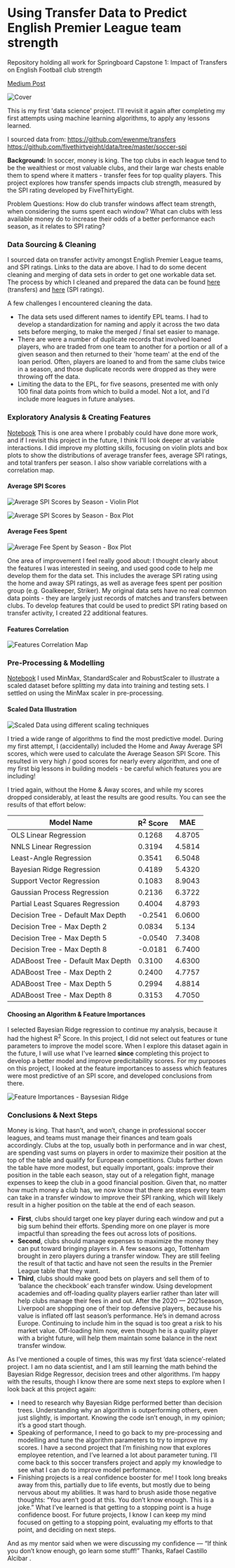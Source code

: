 # Using Transfer Data to Predict English Premier League team strength
Repository holding all work for Springboard Capstone 1: Impact of Transfers on English Football club strength

[Medium Post](https://tdraths.medium.com/transfer-windows-predicting-english-premier-league-club-ratings-779b37008353)

![Cover](https://miro.medium.com/max/9650/0*wPuBg7ZwWs8Fpg4V)


This is my first 'data science' project. I'll revisit it again after completing my first attempts using machine learning algorithms, to apply any lessons learned.

I sourced data from: 
https://github.com/ewenme/transfers
https://github.com/fivethirtyeight/data/tree/master/soccer-spi

**Background:**
In soccer, money is king. The top clubs in each league tend to be the wealthiest or most valuable clubs, and their large war chests enable them to spend where it matters - transfer fees for top quality players. This project explores how transfer spends impacts club strength, measured by the SPI rating developed by FiveThirtyEight.

Problem Questions: How do club transfer windows affect team strength, when considering the sums spent each window? What can clubs with less available money do to increase their odds of a better performance each season, as it relates to SPI rating?

### Data Sourcing & Cleaning
I sourced data on transfer activity amongst English Premier League teams, and SPI ratings. Links to the data are above. I had to do some decent cleaning and merging of data sets in order to get one workable data set. The process by which I cleaned and prepared the data can be found [here](https://github.com/tdraths/transfers_capstone/blob/main/notebooks/data_cleaning_transfers_data.ipynb) (transfers) and [here](https://github.com/tdraths/transfers_capstone/blob/main/notebooks/data_cleaining_spi_data.ipynb) (SPI ratings).

A few challenges I encountered cleaning the data.
 - The data sets used different names to identify EPL teams. I had to develop a standardization for naming and apply it across the two data sets before merging, to make the merged / final set easier to manage.
 - There are were a number of duplicate records that involved loaned players, who are traded from one team to another for a portion or all of a given season and then returned to their 'home team' at the end of the loan period. Often, players are loaned to and from the same clubs twice in a season, and those duplicate records were dropped as they were throwing off the data.
 - Limiting the data to the EPL, for five seasons, presented me with only 100 final data points from which to build a model. Not a lot, and I'd include more leagues in future analyses.

### Exploratory Analysis & Creating Features
[Notebook](https://github.com/tdraths/transfers_capstone/blob/main/notebooks/New_Features.ipynb)
This is one area where I probably could have done more work, and if I revisit this project in the future, I think I'll look deeper at variable interactions. I did improve my plotting skills, focusing on violin plots and box plots to show the distributions of average transfer fees, average SPI ratings, and total tranfers per season. I also show variable correlations with a correlation map.

#### Average SPI Scores
![Average SPI Scores by Season - Violin Plot](https://github.com/tdraths/transfers_capstone/blob/main/figures/download.png)

![Average SPI Scores by Season - Box Plot](https://github.com/tdraths/transfers_capstone/blob/main/figures/download%20(1).png)

#### Average Fees Spent
![Average Fee Spent by Season - Box Plot](https://github.com/tdraths/transfers_capstone/blob/main/figures/download%20(2).png)

One area of improvement I feel really good about: I thought clearly about the features I was interested in seeing, and used good code to help me develop them for the data set. This includes the average SPI rating using the home and away SPI ratings, as well as average fees spent per position group (e.g. Goalkeeper, Striker). My original data sets have no real common data points - they are largely just records of matches and transfers between clubs. To develop features that could be used to predict SPI rating based on transfer activity, I created 22 additional features.

#### Features Correlation
![Features Correlation Map](https://github.com/tdraths/transfers_capstone/blob/main/figures/download%20(3).png)

### Pre-Processing & Modelling
[Notebook](https://github.com/tdraths/transfers_capstone/blob/main/notebooks/Pre-Processing%20and%20Modelling.ipynb)
I used MinMax, StandardScaler and RobustScaler to illustrate a scaled dataset before splitting my data into training and testing sets. I settled on using the MinMax scaler in pre-processing.

#### Scaled Data Illustration
![Scaled Data using different scaling techniques](https://github.com/tdraths/transfers_capstone/blob/main/figures/download%20(4).png)

I tried a wide range of algorithms to find the most predictive model. During my first attempt, I (accidentally) included the Home and Away Average SPI scores, which were used to calculate the Average Season SPI Score. This resulted in very high / good scores for nearly every algorithm, and one of my first big lessons in building models - be careful which features you are including!

I tried again, without the Home & Away scores, and while my scores dropped considerably, at least the results are good results. You can see the results of that effort below:

Model Name | R<sup>2</sup> Score | MAE
---------- | ------------------- | ---
OLS Linear Regression | 0.1268 | 4.8705
NNLS Linear Regression | 0.3194 | 4.5814
Least-Angle Regression | 0.3541 | 6.5048
Bayesian Ridge Regression | 0.4189 | 5.4320
Support Vector Regression | 0.1083 | 8.9043
Gaussian Process Regression | 0.2136 | 6.3722
Partial Least Squares Regression | 0.4004 | 4.8793
Decision Tree - Default Max Depth | -0.2541 | 6.0600
Decision Tree - Max Depth 2 | 0.0834 | 5.134
Decision Tree - Max Depth 5 | -0.0540 | 7.3408
Decision Tree - Max Depth 8 | -0.0181 | 6.7400
ADABoost Tree - Default Max Depth | 0.3100 | 4.6300
ADABoost Tree - Max Depth 2 | 0.2400 | 4.7757
ADABoost Tree - Max Depth 5 | 0.2994 | 4.8814
ADABoost Tree - Max Depth 8 | 0.3153 | 4.7050

#### Choosing an Algorithm & Feature Importances
I selected Bayesian Ridge regression to continue my analysis, because it had the highest R<sup>2</sup> Score. In this project, I did not select out features or tune parameters to improve the model score. When I explore this dataset again in the future, I will use what I've learned **since** completing this project to develop a better model and improve predicitability scores. For my purposes on this project, I looked at the feature importances to assess which features were most predictive of an SPI score, and developed conclusions from there.

![Feature Importances - Baysesian Ridge](https://github.com/tdraths/transfers_capstone/blob/main/figures/download%20(5).png)

### Conclusions & Next Steps
Money is king. That hasn’t, and won’t, change in professional soccer leagues, and teams must manage their finances and team goals accordingly. Clubs at the top, usually both in performance and in war chest, are spending vast sums on players in order to maximize their position at the top of the table and qualify for European competitions. Clubs farther down the table have more modest, but equally important, goals: improve their position in the table each season, stay out of a relegation fight, manage expenses to keep the club in a good financial position. Given that, no matter how much money a club has, we now know that there are steps every team can take in a transfer window to improve their SPI ranking, which will likely result in a higher position on the table at the end of each season.

 - **First**, clubs should target one key player during each window and put a big sum behind their efforts. Spending more on one player is more impactful than spreading the fees out across lots of positions.
 - **Second**, clubs should manage expenses to maximize the money they can put toward bringing players in. A few seasons ago, Tottenham brought in zero players during a transfer window. They are still feeling the result of that tactic and have not seen the results in the Premier League table that they want.
 - **Third**, clubs should make good bets on players and sell them of to ‘balance the checkbook’ each transfer window. Using development academies and off-loading quality players earlier rather than later will help clubs manage their fees in and out. After the 2020 — 2021season, Liverpool are shopping one of their top defensive players, because his value is inflated off last season’s performance. He’s in demand across Europe. Continuing to include him in the squad is too great a risk to his market value. Off-loading him now, even though he is a quality player with a bright future, will help them maintain some balance in the next transfer window.

As I’ve mentioned a couple of times, this was my first ‘data science’-related project. I am no data scientist, and I am still learning the math behind the Bayesian Ridge Regressor, decision trees and other algorithms. I’m happy with the results, though I know there are some next steps to explore when I look back at this project again:

 - I need to research why Bayesian Ridge performed better than decision trees. Understanding why an algorithm is outperforming others, even just slightly, is important. Knowing the code isn’t enough, in my opinion; it’s a good start though.
 - Speaking of performance, I need to go back to my pre-processing and modelling and tune the algorithm parameters to try to improve my scores. I have a second project that I’m finishing now that explores employee retention, and I’ve learned a lot about parameter tuning. I’ll come back to this soccer transfers project and apply my knowledge to see what I can do to improve model performance.
 - Finishing projects is a real confidence booster for me! I took long breaks away from this, partially due to life events, but mostly due to being nervous about my abilities. It was hard to brush aside those negative thoughts: “You aren’t good at this. You don’t know enough. This is a joke.” What I’ve learned is that getting to a stopping point is a huge confidence boost. For future projects, I know I can keep my mind focused on getting to a stopping point, evaluating my efforts to that point, and deciding on next steps.

And as my mentor said when we were discussing my confidence — “If think you don’t know enough, go learn some stuff!” Thanks, 
Rafael Castillo Alcibar
.







